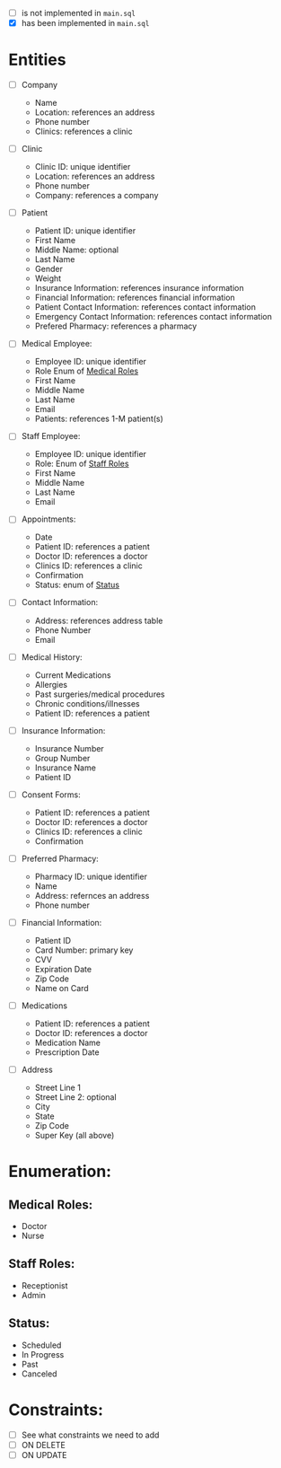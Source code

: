 - [ ] is not implemented in `main.sql`
- [x] has been implemented in `main.sql`

# Entities

- [ ] Company
    - Name
    - Location: references an address
    - Phone number
    - Clinics: references a clinic

- [ ] Clinic
    - Clinic ID: unique identifier
    - Location: references an address 
    - Phone number
    - Company: references a company

- [ ] Patient
    - Patient ID: unique identifier
    - First Name
    - Middle Name: optional
    - Last Name
    - Gender
    - Weight
    - Insurance Information: references insurance information 
    - Financial Information: references financial information
    - Patient Contact Information: references contact information
    - Emergency Contact Information: references contact information 
    - Prefered Pharmacy: references a pharmacy 

- [ ] Medical Employee:
    - Employee ID: unique identifier
    - Role Enum of [Medical Roles](#medical-roles)
    - First Name
    - Middle Name
    - Last Name
    - Email 
    - Patients: references 1-M patient(s)

- [ ] Staff Employee:
    - Employee ID: unique identifier
    - Role: Enum of [Staff Roles](#staff-roles)
    - First Name
    - Middle Name
    - Last Name
    - Email

- [ ] Appointments:
    - Date
    - Patient ID: references a patient
    - Doctor ID: references a doctor
    - Clinics ID: references a clinic
    - Confirmation
    - Status: enum of [Status](#status)

- [ ] Contact Information:
    - Address: references address table
    - Phone Number
    - Email
    
- [ ] Medical History:
    - Current Medications
    - Allergies
    - Past surgeries/medical procedures
    - Chronic conditions/illnesses
    - Patient ID: references a patient

- [ ] Insurance Information:
    - Insurance Number
    - Group Number
    - Insurance Name
    - Patient ID

- [ ] Consent Forms:
    - Patient ID: references a patient
    - Doctor ID: references a doctor
    - Clinics ID: references a clinic
    - Confirmation 

- [ ] Preferred Pharmacy:
    - Pharmacy ID: unique identifier
    - Name
    - Address: refernces an address
    - Phone number

- [ ] Financial Information:
    - Patient ID
    - Card Number: primary key
    - CVV
    - Expiration Date
    - Zip Code
    - Name on Card

- [ ] Medications 
    - Patient ID: references a patient
    - Doctor ID: references a doctor
    - Medication Name
    - Prescription Date

- [ ] Address
    - Street Line 1
    - Street Line 2: optional
    - City
    - State
    - Zip Code
    - Super Key (all above)

# Enumeration:

## Medical Roles:
- Doctor
- Nurse

## Staff Roles:
- Receptionist
- Admin

## Status:
- Scheduled
- In Progress
- Past
- Canceled

# Constraints:

- [ ] See what constraints we need to add
- [ ] ON DELETE
- [ ] ON UPDATE
